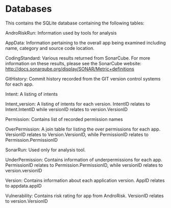 # Databases

This contains the SQLite database containing the following tables:


AndroRiskRun: Information used by tools for analysis

AppData: Information pertaining to the overall app being examined including name, category and source code location.

CodingStandard: Various results returned from SonarCube. For more information on these results, please see the SonarCube website: http://docs.sonarqube.org/display/SONAR/Metric+definitions

GitHistory: Commit history recorded from the GIT version control systems for each app.

Intent: A listing of intents

Intent_version: A listing of intents for each version. IntentID relates to Intent.IntentID while versionID relates to version.VersionID

Permission: Contains list of recorded permission names

OverPermission: A join table for listing the over permissions for each app. VersionID relates to Version.VersionID, while PermissionID relates to Permission.PermissionID

SonarRun: Used only for analysis tool.

UnderPermission: Contains information of underpermissions for each app. PermissionID relates to Permission.PermissionID, while versionID relates to version.versionID

Version: Contains information about each application version. AppID relates to appdata.appID

Vulnerability: Contains risk rating for app from AndroRisk. VersionID relates to version.VersionID
